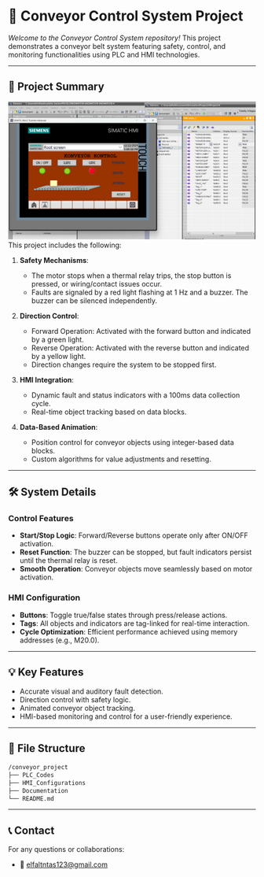 # 🚀 Conveyor Control System Project

*Welcome to the Conveyor Control System repository!* This project demonstrates a conveyor belt system featuring safety, control, and monitoring functionalities using PLC and HMI technologies.

---

## 📜 Project Summary
![conveyor](https://github.com/elfaltntas/CONVEYOR-BELT/blob/main/images/Ekran%20g%C3%B6r%C3%BCnt%C3%BCs%C3%BC%202024-12-22%20130555.png)
This project includes the following:

1. **Safety Mechanisms**:
   - The motor stops when a thermal relay trips, the stop button is pressed, or wiring/contact issues occur.
   - Faults are signaled by a red light flashing at 1 Hz and a buzzer. The buzzer can be silenced independently.

2. **Direction Control**:
   - Forward Operation: Activated with the forward button and indicated by a green light.
   - Reverse Operation: Activated with the reverse button and indicated by a yellow light.
   - Direction changes require the system to be stopped first.

3. **HMI Integration**:
   - Dynamic fault and status indicators with a 100ms data collection cycle.
   - Real-time object tracking based on data blocks.

4. **Data-Based Animation**:
   - Position control for conveyor objects using integer-based data blocks.
   - Custom algorithms for value adjustments and resetting.

---

## 🛠 System Details

### Control Features
- **Start/Stop Logic**: Forward/Reverse buttons operate only after ON/OFF activation.
- **Reset Function**: The buzzer can be stopped, but fault indicators persist until the thermal relay is reset.
- **Smooth Operation**: Conveyor objects move seamlessly based on motor activation.

### HMI Configuration
- **Buttons**: Toggle true/false states through press/release actions.
- **Tags**: All objects and indicators are tag-linked for real-time interaction.
- **Cycle Optimization**: Efficient performance achieved using memory addresses (e.g., M20.0).

---

## 💡 Key Features

- Accurate visual and auditory fault detection.
- Direction control with safety logic.
- Animated conveyor object tracking.
- HMI-based monitoring and control for a user-friendly experience.

---

## 📂 File Structure

```
/conveyor_project
├── PLC_Codes
├── HMI_Configurations
├── Documentation
└── README.md
```

---

## 📞 Contact

For any questions or collaborations:

- 📧 elfaltntas123@gmail.com
